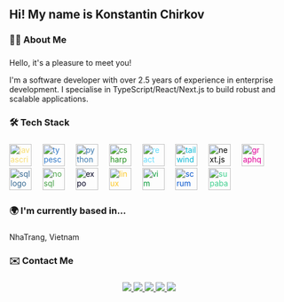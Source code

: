 <h2 align="left">Hi! My name is Konstantin Chirkov</h2>

###

<h3 align="left">👩‍💻  About Me</h3>

###

<p align="left">
<p>Hello, it's a pleasure to meet you!</p>

I'm a software developer with over 2.5 years of experience in enterprise development. I specialise in TypeScript/React/Next.js to build robust and scalable applications. 
</p>

###

<h3 align="left">🛠  Tech Stack</h3>

###

<div align="left">
  <img src="https://cdn.jsdelivr.net/npm/simple-icons@v5/icons/javascript.svg" height="40" alt="javascript logo" style="color: #F7DC6F;" />
  <img width="12" />
  <img src="https://cdn.jsdelivr.net/npm/simple-icons@v5/icons/typescript.svg" height="40" alt="typescript logo" style="color: #3178C6;" />
  <img width="12" />
  <img src="https://cdn.jsdelivr.net/npm/simple-icons@v5/icons/python.svg" height="40" alt="python logo" style="color: #3776AB;" />
  <img width="12" />
  <img src="https://cdn.jsdelivr.net/npm/simple-icons@v5/icons/csharp.svg" height="40" alt="csharp logo" style="color: #239120;" />
  <img width="12" />
  <img src="https://cdn.jsdelivr.net/npm/simple-icons@v5/icons/react.svg" height="40" alt="react logo" style="color: #61DAFB;" />
  <img width="12" />
  <img src="https://cdn.jsdelivr.net/npm/simple-icons@v5/icons/tailwindcss.svg" height="40" alt="tailwind css logo" style="color: #06B6D4;" />
  <img width="12" />
  <img src="https://cdn.jsdelivr.net/npm/simple-icons@v5/icons/nextdotjs.svg" height="40" alt="next.js logo" style="color: #000000;" />
  <img width="12" />
  <img src="https://cdn.jsdelivr.net/npm/simple-icons@v5/icons/graphql.svg" height="40" alt="graphql logo" style="color: #E10098;" />
  <img width="12" />
  <img src="https://cdn.jsdelivr.net/npm/simple-icons@v5/icons/postgresql.svg" height="40" alt="sql logo" style="color: #336791;" />
  <img width="12" />
  <img src="https://cdn.jsdelivr.net/npm/simple-icons@v5/icons/mongodb.svg" height="40" alt="nosql logo" style="color: #47A248;" />
  <img width="12" />
  <img src="https://cdn.jsdelivr.net/npm/simple-icons@v5/icons/expo.svg" height="40" alt="expo logo" style="color: #000020;" />
  <img width="12" />
  <img src="https://cdn.jsdelivr.net/npm/simple-icons@v5/icons/linux.svg" height="40" alt="linux logo" style="color: #FCC624;" />
  <img width="12" />
  <img src="https://cdn.jsdelivr.net/npm/simple-icons@v5/icons/vim.svg" height="40" alt="vim logo" style="color: #019733;" />
  <img width="12" />
  <img src="https://cdn.jsdelivr.net/npm/simple-icons@v5/icons/jira.svg" height="40" alt="scrum logo" style="color: #0052CC;" />
  <img width="12" />
  <img src="https://cdn.jsdelivr.net/npm/simple-icons@v5/icons/supabase.svg" height="40" alt="supabase logo" style="color: #3ECF8E;" />
</div>


###

<h3 align="left">🌍  I'm currently based in...</h3>

###

<p align="left">NhaTrang, Vietnam</p>

###

<h3 align="left">✉️  Contact Me</h3>

###

<div align="center">
  <a href="https://www.linkedin.com/in/konstantin-chirkov-7554432b3" target="_blank">
    <img src="https://img.shields.io/badge/LinkedIn-0A66C2?logo=linkedin&logoColor=white&style=for-the-badge" />
  </a>
  <a href="mailto:tchirkokwork@gmail.com" target="_blank">
    <img src="https://img.shields.io/badge/Gmail-D14836?logo=gmail&logoColor=white&style=for-the-badge" />
  </a>
  <a href="https://t.me/Sammu1L" target="_blank">
    <img src="https://img.shields.io/badge/Telegram-2CA5E0?logo=telegram&logoColor=white&style=for-the-badge" />
  </a>
  <a href="https://wa.me/+37258784686" target="_blank">
    <img src="https://img.shields.io/badge/WhatsApp-25D366?logo=whatsapp&logoColor=white&style=for-the-badge" />
  </a>
  <a href="https://hh.ru/resume/8d8781f1ff0d7a69c30039ed1f617651755a6a" target="_blank">
    <img src="https://img.shields.io/badge/HeadHunter-EA1C23?logo=headhunter&logoColor=white&style=for-the-badge" />
  </a>
</div>
